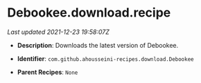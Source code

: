 # Debookee.download.recipe

_Last updated 2021-12-23 19:58:07Z_

- **Description**: Downloads the latest version of Debookee.

- **Identifier**: `com.github.ahousseini-recipes.download.Debookee`

- **Parent Recipes**: `None`